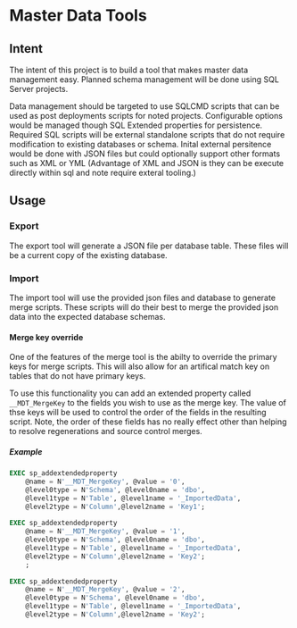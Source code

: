 # Master Data Tools

## Intent

The intent of this project is to build a tool that makes master data management easy.  Planned schema management
will be done using SQL Server projects.  

Data management should be targeted to use SQLCMD scripts that can be 
used as post deployments scripts for noted projects.  Configurable options would be managed though SQL Extended 
properties for persistence. Required SQL scripts will be external standalone scripts that do not require 
modification to existing databases or schema.  Inital external persitence would be done with JSON files but could 
optionally support other formats such as XML or YML (Advantage of XML and JSON is they can be execute directly 
within sql and note require exteral tooling.)


## Usage

### Export
	
The export tool will generate a JSON file per database table.  These files will be a current copy of the existing
database.

### Import

The import tool will use the provided json files and database to generate merge scripts. These scripts will do 
their best to merge the provided json data into the expected database schemas.  

#### Merge key override

One of the features of the merge tool is the abilty to override the primary keys for merge scripts.  This will 
also allow for an artifical match key on tables that do not have primary keys.  

To use this functionality you can add an extended property called `__MDT_MergeKey` to the fields you wish to use
as the merge key.  The value of thse keys will be used to control the order of the fields in the resulting script.
Note, the order of these fields has no really effect other than helping to resolve regenerations and source control 
merges.

##### Example

```SQL
EXEC sp_addextendedproperty   
	@name = N'__MDT_MergeKey', @value = '0',  
	@level0type = N'Schema', @level0name = 'dbo',  
	@level1type = N'Table', @level1name = '_ImportedData',   
	@level2type = N'Column',@level2name = 'Key1';  
	
EXEC sp_addextendedproperty   
	@name = N'__MDT_MergeKey', @value = '1',  
	@level0type = N'Schema', @level0name = 'dbo',  
	@level1type = N'Table', @level1name = '_ImportedData',   
	@level2type = N'Column',@level2name = 'Key2';  
	;  
	
EXEC sp_addextendedproperty   
	@name = N'__MDT_MergeKey', @value = '2',  
	@level0type = N'Schema', @level0name = 'dbo',  
	@level1type = N'Table', @level1name = '_ImportedData',   
	@level2type = N'Column',@level2name = 'Key2';
```